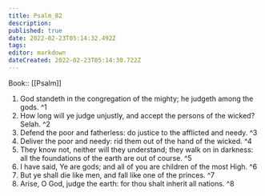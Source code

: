 ```yaml
---
title: Psalm_82
description: 
published: true
date: 2022-02-23T05:14:32.492Z
tags: 
editor: markdown
dateCreated: 2022-02-23T05:14:30.722Z
---
```


 Book:: [[Psalm]]
 1. God standeth in the congregation of the mighty; he judgeth among the gods. ^1
 2. How long will ye judge unjustly, and accept the persons of the wicked? Selah. ^2
 3. Defend the poor and fatherless: do justice to the afflicted and needy. ^3
 4. Deliver the poor and needy: rid them out of the hand of the wicked. ^4
 5. They know not, neither will they understand; they walk on in darkness: all the foundations of the earth are out of course. ^5
 6. I have said, Ye are gods; and all of you are children of the most High. ^6
 7. But ye shall die like men, and fall like one of the princes. ^7
 8. Arise, O God, judge the earth: for thou shalt inherit all nations. ^8
